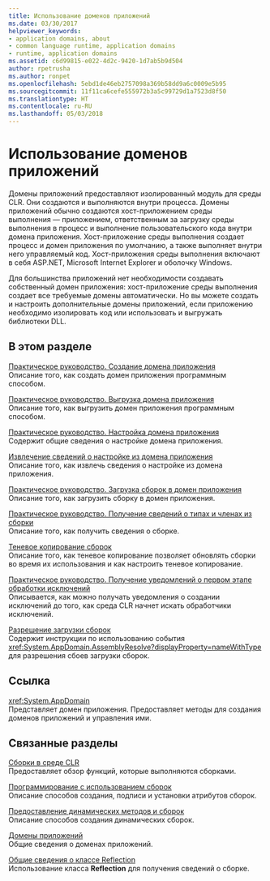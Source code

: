 ```yaml
---
title: Использование доменов приложений
ms.date: 03/30/2017
helpviewer_keywords:
- application domains, about
- common language runtime, application domains
- runtime, application domains
ms.assetid: c6d99815-e022-4d2c-9420-1d7ab5b9d504
author: rpetrusha
ms.author: ronpet
ms.openlocfilehash: 5ebd1de46eb2757098a369b58dd9a6c0009e5b95
ms.sourcegitcommit: 11f11ca6cefe555972b3a5c99729d1a7523d8f50
ms.translationtype: HT
ms.contentlocale: ru-RU
ms.lasthandoff: 05/03/2018
---
```

# <a name="using-application-domains"></a>Использование доменов приложений
Домены приложений предоставляют изолированный модуль для среды CLR. Они создаются и выполняются внутри процесса. Домены приложений обычно создаются хост-приложением среды выполнения — приложением, ответственным за загрузку среды выполнения в процесс и выполнение пользовательского кода внутри домена приложения. Хост-приложение среды выполнения создает процесс и домен приложения по умолчанию, а также выполняет внутри него управляемый код. Хост-приложения среды выполнения включают в себя ASP.NET, Microsoft Internet Explorer и оболочку Windows.  
  
 Для большинства приложений нет необходимости создавать собственный домен приложения: хост-приложение среды выполнения создает все требуемые домены автоматически. Но вы можете создать и настроить дополнительные домены приложений, если приложению необходимо изолировать код или использовать и выгружать библиотеки DLL.  
  
## <a name="in-this-section"></a>В этом разделе  
 [Практическое руководство. Создание домена приложения](../../../docs/framework/app-domains/how-to-create-an-application-domain.md)  
 Описание того, как создать домен приложения программным способом.  
  
 [Практическое руководство. Выгрузка домена приложения](../../../docs/framework/app-domains/how-to-unload-an-application-domain.md)  
 Описание того, как выгрузить домен приложения программным способом.  
  
 [Практическое руководство. Настройка домена приложения](../../../docs/framework/app-domains/how-to-configure-an-application-domain.md)  
 Содержит общие сведения о настройке домена приложения.  
  
 [Извлечение сведений о настройке из домена приложения](../../../docs/framework/app-domains/retrieve-setup-information.md)  
 Описание того, как извлечь сведения о настройке из домена приложения.  
  
 [Практическое руководство. Загрузка сборок в домен приложения](../../../docs/framework/app-domains/how-to-load-assemblies-into-an-application-domain.md)  
 Описание того, как загрузить сборку в домен приложения.  
  
 [Практическое руководство. Получение сведений о типах и членах из сборки](../../../docs/framework/app-domains/how-to-obtain-type-and-member-information-from-an-assembly.md)  
 Описание того, как получить сведения о сборке.  
  
 [Теневое копирование сборок](../../../docs/framework/app-domains/shadow-copy-assemblies.md)  
 Описание того, как теневое копирование позволяет обновлять сборки во время их использования и как настроить теневое копирование.  
  
 [Практическое руководство. Получение уведомлений о первом этапе обработки исключений](../../../docs/framework/app-domains/how-to-receive-first-chance-exception-notifications.md)  
 Описывается, как можно получать уведомления о создании исключений до того, как среда CLR начнет искать обработчики исключений.  
  
 [Разрешение загрузки сборок](../../../docs/framework/app-domains/resolve-assembly-loads.md)  
 Содержит инструкции по использованию события <xref:System.AppDomain.AssemblyResolve?displayProperty=nameWithType> для разрешения сбоев загрузки сборок.  
  
## <a name="reference"></a>Ссылка  
 <xref:System.AppDomain>  
 Представляет домен приложения. Предоставляет методы для создания доменов приложений и управления ими.  
  
## <a name="related-sections"></a>Связанные разделы  
 [Сборки в среде CLR](../../../docs/framework/app-domains/assemblies-in-the-common-language-runtime.md)  
 Предоставляет обзор функций, которые выполняются сборками.  
  
 [Программирование с использованием сборок](../../../docs/framework/app-domains/programming-with-assemblies.md)  
 Описание способов создания, подписи и установки атрибутов сборок.  
  
 [Предоставление динамических методов и сборок](../../../docs/framework/reflection-and-codedom/emitting-dynamic-methods-and-assemblies.md)  
 Описание способов создания динамических сборок.  
  
 [Домены приложений](../../../docs/framework/app-domains/application-domains.md)  
 Общие сведения о доменах приложений.  
  
 [Общие сведения о классе Reflection](../../../docs/framework/reflection-and-codedom/reflection.md)  
 Использование класса **Reflection** для получения сведений о сборке.
